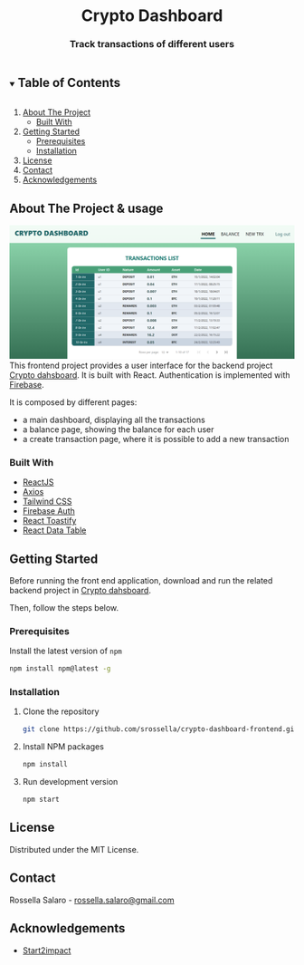 <p align="center">

  <h1 align="center">Crypto Dashboard</h1>

  <h3 align="center">
     Track transactions of different users
  </h3>
</p>



<details open="open">
  <summary><h2 style="display: inline-block">Table of Contents</h2></summary>
  <ol>
    <li>
      <a href="#about-the-project">About The Project</a>
      <ul>
        <li><a href="#built-with">Built With</a></li>
      </ul>
    </li>
    <li>
      <a href="#getting-started">Getting Started</a>
      <ul>
        <li><a href="#prerequisites">Prerequisites</a></li>
        <li><a href="#installation">Installation</a></li>
      </ul>
    </li>
    <li><a href="#license">License</a></li>
    <li><a href="#contact">Contact</a></li>
    <li><a href="#acknowledgements">Acknowledgements</a></li>
  </ol>
</details>


## About The Project & usage

![Product Name Screen Shot](public/screenshot.PNG)
This frontend project provides a user interface for the backend project [Crypto dahsboard](https://github.com/srossella/crypto-dashboard-api). It is built with React. Authentication is implemented with [Firebase](https://firebase.google.com/docs/auth).

It is composed by different pages:
- a main dashboard, displaying all the transactions
- a balance page, showing the balance for each user 
- a create transaction page, where it is possible to add a new transaction 


### Built With

* [ReactJS](https://reactjs.org/)
* [Axios](https://github.com/axios/axios)
* [Tailwind CSS](https://tailwindcss.com/)
* [Firebase Auth](https://firebase.google.com/docs/auth)
* [React Toastify](https://www.npmjs.com/package/react-toastify)
* [React Data Table](https://www.npmjs.com/package/react-data-table-component)

## Getting Started 

Before running the front end application, download and run the related backend project in [Crypto dahsboard](https://github.com/srossella/crypto-dashboard-api).

Then, follow the steps below. 


### Prerequisites
Install the latest version of `npm`

  ```sh
  npm install npm@latest -g
  ```

### Installation

1. Clone the repository

   ```sh
   git clone https://github.com/srossella/crypto-dashboard-frontend.git
   ```

2. Install NPM packages

   ```sh
   npm install
   ```

3. Run development version 

   ```sh
   npm start
   ```


## License

Distributed under the MIT License. 

## Contact

Rossella Salaro - rossella.salaro@gmail.com

## Acknowledgements

* [Start2impact](http://start2impact.com/)